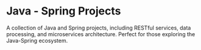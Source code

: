 # Java - Spring Projects

A collection of Java and Spring projects, including RESTful services, data processing, and microservices architecture. Perfect for those exploring the Java-Spring ecosystem.



